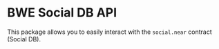 # BWE Social DB API

This package allows you to easily interact with the `social.near` contract (Social DB).
